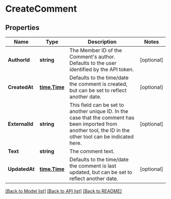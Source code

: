 # CreateComment

## Properties

Name | Type | Description | Notes
------------ | ------------- | ------------- | -------------
**AuthorId** | **string** | The Member ID of the Comment&#39;s author. Defaults to the user identified by the API token. | [optional] 
**CreatedAt** | [**time.Time**](time.Time.md) | Defaults to the time/date the comment is created, but can be set to reflect another date. | [optional] 
**ExternalId** | **string** | This field can be set to another unique ID. In the case that the comment has been imported from another tool, the ID in the other tool can be indicated here. | [optional] 
**Text** | **string** | The comment text. | 
**UpdatedAt** | [**time.Time**](time.Time.md) | Defaults to the time/date the comment is last updated, but can be set to reflect another date. | [optional] 

[[Back to Model list]](../README.md#documentation-for-models) [[Back to API list]](../README.md#documentation-for-api-endpoints) [[Back to README]](../README.md)


